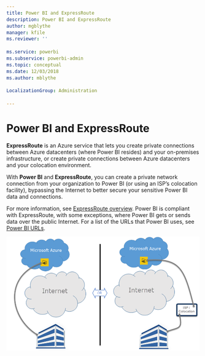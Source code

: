 ```yaml
---
title: Power BI and ExpressRoute
description: Power BI and ExpressRoute
author: mgblythe
manager: kfile
ms.reviewer: ''

ms.service: powerbi
ms.subservice: powerbi-admin
ms.topic: conceptual
ms.date: 12/03/2018
ms.author: mblythe

LocalizationGroup: Administration

---
```


# Power BI and ExpressRoute

**ExpressRoute** is an Azure service that lets you create private connections between Azure datacenters (where Power BI resides) and your on-premises infrastructure, or create private connections between Azure datacenters and your colocation environment.

With **Power BI** and **ExpressRoute**, you can create a private network connection from your organization to Power BI (or using an ISP’s colocation facility), bypassing the Internet to better secure your sensitive Power BI data and connections.

For more information, see [ExpressRoute overview](/azure/expressroute/expressroute-introduction). Power BI is compliant with ExpressRoute, with some exceptions, where Power BI gets or sends data over the public Internet. For a list of the URLs that Power BI uses, see [Power BI URLs](power-bi-whitelist-urls.md).

![ExpressRoute diagram](media/service-admin-power-bi-expressroute/pbi_expressroute_1.png)